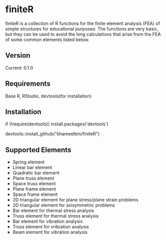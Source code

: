# finiteR

finiteR is a collection of R functions for the finite element analysis (FEA) of simple structures for educational purposes. The functions are very basic, but they can be used to avoid the long calculations that arise from the FEA of some common elements listed below.


<h2> Version</h2>
Current: 0.1.0

<h2>Requirements</h2>
Base R, RStudio, devtools(for installation)

<h2>Installation</h2>
if (!require(devtools)) install.packages('devtools')

devtools::install_github("khameelbm/finiteR")

<h2>Supported Elements</h2>
 <ul style="list-style-type:square">
  <li>Spring element</li>
  <li>Linear bar element</li>
  <li>Quadratic bar element</li>
  <li>Plane truss element</li>
  <li>Space truss element</li>
  <li>Plane frame element</li>
  <li>Space frame element</li>
  <li>2D triangular element for plane stress/plane strain problems</li>
  <li>2D triangular element for axisymmetric problems</li>
  <li>Bar element for thermal stress analysis </li>
  <li>Truss element for thermal stress analysis </li>
  <li>Bar element for vibration analysis </li>
  <li>Truss element for vribration analysis </li>
  <li>Beam element for vibration analysis </li>
</ul>
